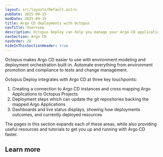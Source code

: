 ```yaml
---
layout: src/layouts/Default.astro
pubDate: 2025-09-15
modDate: 2025-09-15
title: Argo CD deployments with Octopus
navTitle: Overview
description: Octopus Deploy can help you manage your Argo CD applications navigate lifecycle promotion
navSection: Argo CD
navOrder: 28
hideInThisSectionHeader: true
---
```

Octopus makes Argo CD easier to use with environment modeling and deployment orchestration built-in. Automate everything 
from environment promotion and compliance to tests and change management.

Octopus Deploy integrates with Argo CD at three key touchpoints:
1. Creating a connection to Argo CD instances and cross mapping Argo Applications to Octopus Projects
2. Deployment steps which can update the git repositories backing the mapped Argo Applications
3. Dashboards and live status displays, showing how deployments outcomes, and currently deployed resources

The pages in this section expands each of these areas, while also providing useful resources and tutorials to get you
up and running with Argo CD faster.
## Learn more
